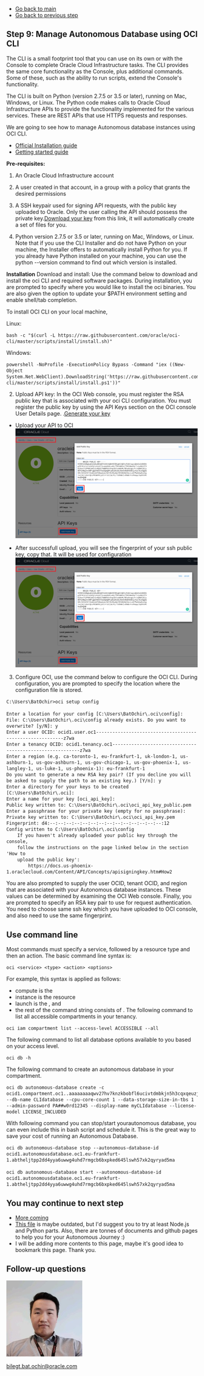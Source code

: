 - [Go back to main](/README.md)
- [Go back to previous step](/step8.md)

## Step 9: Manage Autonomous Database using OCI CLI

The CLI is a small footprint tool that you can use on its own or with the Console to complete Oracle Cloud Infrastructure tasks. The CLI provides the same core functionality as the Console, plus additional commands. Some of these, such as the ability to run scripts, extend the Console's functionality.

The CLI is built on Python (version 2.7.5 or 3.5 or later), running on Mac, Windows, or Linux. The Python code makes calls to Oracle Cloud Infrastructure APIs to provide the functionality implemented for the various services. These are REST APIs that use HTTPS requests and responses. 

We are going to see how to manage Autonomous database instances using OCI CLI.

- [Official Installation guide](https://docs.cloud.oracle.com/iaas/Content/API/SDKDocs/cliinstall.htm)
- [Getting started guide](https://docs.cloud.oracle.com/iaas/Content/API/SDKDocs/cliusing.htm#StartingCLI)

**Pre-requisites:**
1. An Oracle Cloud Infrastructure account
2. A user created in that account, in a group with a policy that grants the desired permissions
3. A SSH keypair used for signing API requests, with the public key uploaded to Oracle. Only the user calling the API should possess the private key.[Download your key](https://www.oci-workshop.com/keys/) from this link, it will automatically create a set of files for you.

4. Python version 2.7.5 or 3.5 or later, running on Mac, Windows, or Linux. Note that if you use the CLI Installer and do not have Python on your machine, the Installer offers to automatically install Python for you. If you already have Python installed on your machine, you can use the python --version command to find out which version is installed.

**Installation**
Download and install: Use the command below to download and install the oci CLI and required software packages. During installation, you are prompted to specify where you would like to install the oci binaries. You are also given the option to update your $PATH environment setting and enable shell/tab completion.

To install OCI CLI on your local machine, 

Linux:

``` 
bash -c "$(curl -L https://raw.githubusercontent.com/oracle/oci-cli/master/scripts/install/install.sh)"
```

Windows:

```
powershell -NoProfile -ExecutionPolicy Bypass -Command "iex ((New-Object System.Net.WebClient).DownloadString('https://raw.githubusercontent.com/oracle/oci-cli/master/scripts/install/install.ps1'))"
```

2. Upload API key: In the OCI Web console, you must register the RSA public key that is associated with your oci CLI configuration. You must register the public key by using the API Keys section on the OCI console User Details page.
   .[Generate your key](https://www.oci-workshop.com/keys/) 
   
- Upload your API to OCI   
![](/images/step9/0.API.PNG)

- After successfull upload, you will see the fingerprint of your ssh public key, copy that. It will be used for configuration
![](/images/step9/0.API.PNG)

3. Configure OCI, use the command below to configure the OCI CLI. During configuration, you are prompted to specify the location where the configuration file is stored. 

```
C:\Users\BatOchir>oci setup config

Enter a location for your config [C:\Users\BatOchir\.oci\config]:
File: C:\Users\BatOchir\.oci\config already exists. Do you want to overwrite? [y/N]: y
Enter a user OCID: ocid1.user.oc1----------------------------------------------------------z7wa
Enter a tenancy OCID: ocid1.tenancy.oc1----------------------------------------------------------z7wa
Enter a region (e.g. ca-toronto-1, eu-frankfurt-1, uk-london-1, us-ashburn-1, us-gov-ashburn-1, us-gov-chicago-1, us-gov-phoenix-1, us-langley-1, us-luke-1, us-phoenix-1): eu-frankfurt-1
Do you want to generate a new RSA key pair? (If you decline you will be asked to supply the path to an existing key.) [Y/n]: y
Enter a directory for your keys to be created [C:\Users\BatOchir\.oci]:
Enter a name for your key [oci_api_key]:
Public key written to: C:\Users\BatOchir\.oci\oci_api_key_public.pem
Enter a passphrase for your private key (empty for no passphrase):
Private key written to: C:\Users\BatOchir\.oci\oci_api_key.pem
Fingerprint: d4:--:--:--:--:--:--:--:--:--:--:--:--:--:--:12
Config written to C:\Users\BatOchir\.oci\config
    If you haven't already uploaded your public key through the console,
    follow the instructions on the page linked below in the section 'How to
    upload the public key':
        https://docs.us-phoenix-1.oraclecloud.com/Content/API/Concepts/apisigningkey.htm#How2

```

You are also prompted to supply the user OCID, tenant OCID, and region that are associated with your Autonomous database instances. These values can be determined by examining the OCI Web console. 
Finally, you are prompted to specify an RSA key pair to use for request authentication. You need to choose same ssh key which you have uploaded to OCI console, and also need to use the same fingerprint.

## Use command line
Most commands must specify a service, followed by a resource type and then an action. The basic command line syntax is:
```
oci <service> <type> <action> <options>
```

For example, this syntax is applied as follows:

- compute is the <service>
- instance is the resource <type>
- launch is the <action>, and
- the rest of the command string consists of <options>.
The following command to list all accessible compartments in your tenancy.

```
oci iam compartment list --access-level ACCESSIBLE --all
```
The following command to list all database options available to you based on your access level.
```
oci db -h
```

The following command to create an autonomous database in your compartment.
```
oci db autonomous-database create -c ocid1.compartment.oc1..aaaaaaaaqwv27hv7knzkbobfl6ucivtdmbkjn5h3cqxqeuzj2ac6ahkdioiq --db-name CLIdatabase --cpu-core-count 1 --data-storage-size-in-tbs 1 --admin-password PA##w0rd12345 --display-name myCLIdatabase --license-model LICENSE_INCLUDED
```

With following command you can stop/start yourautonomous database, you can even include this in bash script and schedule it. This is the great way to save your cost of running an Autonomous Database.

```
oci db autonomous-database stop --autonomous-database-id ocid1.autonomousdatabase.oc1.eu-frankfurt-1.abtheljtpp2dd4yya6uwwg4uhd7rmgcb6bxpked645lswh57xk2qyryad5ma

oci db autonomous-database start --autonomous-database-id ocid1.autonomousdatabase.oc1.eu-frankfurt-1.abtheljtpp2dd4yya6uwwg4uhd7rmgcb6bxpked645lswh57xk2qyryad5ma
```

## You may continue to next step 
- [More coming](README.md)
- [This file](/files/ATP-Hands-on-Lab.pdf) is maybe outdated, but I'd suggest you to try at least Node.js and Python parts. Also, there are tonnes of documents and github pages to help you for your Autonomous Journey :) 
- I will be adding more contents to this page, maybe it's good idea to bookmark this page. Thank you.

## Follow-up questions

![](./images/bilegt.jpg)

[bilegt.bat.ochir@oracle.com](mailto:bilegt.bat.ochir@oracle.com)
